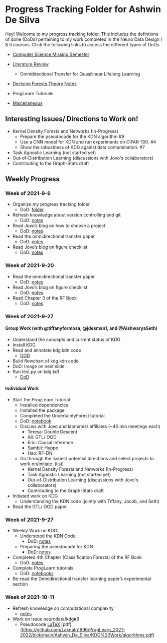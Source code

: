 # Progress Tracking Folder for Ashwin De Silva

Hey! Welcome to my progress tracking folder. This includes the defintions of done (DoDs) pertaining to my work completed in the Neuro Data Design I & II courses. Click the following links to access the different types of DoDs. 

* [Computer Science Missing Semester](https://github.com/NeuroDataDesign/ProgLearn_2021-2022/tree/main/Ashwin_De_Silva/Computer%20Science%20Missing%20Semester) 
* [Literature Review](https://github.com/Laknath1996/ProgLearn_2021-2022/tree/main/Ashwin_De_Silva/Decision%20Forests%20Theory%20Notes)
    * Omnidirectional Transfer for Quasilinear Lifelong Learning

* [Decision Forests Theory Notes](https://github.com/Laknath1996/ProgLearn_2021-2022/tree/main/Ashwin_De_Silva/Decision%20Forests%20Theory%20Notes)

* ProgLearn Tutorials

* [Miscellaneous](https://github.com/Laknath1996/ProgLearn_2021-2022/tree/main/Ashwin_De_Silva/Miscellaneous)


## Interesting Issues/ Directions to Work on!

* Kernel Density Forests and Networks (In-Progress)
    * Prepare the pseudocode for the KDN algorithm #9
    * Use a CNN model for KDN and run experiments on CIFAR-100. #4
    * Show the robustness of KDG against data contamination. #7
* Task Agnostic Learning (not started yet)
* Out-of-Distribution Learning (discussions with Jovo's collaborators)
* Contributing to the Graph-Stats draft

## Weekly Progress

### Week of 2021-9-6

* Organize my progress tracking folder 
    * DoD: [folder](https://github.com/NeuroDataDesign/ProgLearn_2021-2022/tree/main/Ashwin_De_Silva)
* Refresh knowledge about version controlling and git
    * DoD: [notes](https://github.com/NeuroDataDesign/ProgLearn_2021-2022/blob/main/Ashwin_De_Silva/Computer%20Science%20Missing%20Semester/version_controlling_systems.md)
* Read Jovo’s blog on how to choose a project
    * DoD: [notes](https://github.com/NeuroDataDesign/ProgLearn_2021-2022/blob/main/Ashwin_De_Silva/Miscellaneous/How%20to%20Choose%20a%20Project%3F.md)
* Read the omnidirectional transfer paper
    * DoD: [notes](https://github.com/NeuroDataDesign/ProgLearn_2021-2022/blob/main/Ashwin_De_Silva/Literature%20Review/VogelsteinDeyHelm2021.md)
* Read Jovo’s blog on figure checklist
    * DoD: [notes](https://github.com/NeuroDataDesign/ProgLearn_2021-2022/blob/main/Ashwin_De_Silva/Miscellaneous/Figure%20Checklist.md)

### Week of 2021-9-20

* Read the omnidirectional transfer paper
    * DoD: [notes](https://github.com/NeuroDataDesign/ProgLearn_2021-2022/blob/main/Ashwin_De_Silva/Literature%20Review/VogelsteinDeyHelm2021.ipynb)
* Read Jovo’s blog on figure checklist
    * DoD: [notes](https://github.com/NeuroDataDesign/ProgLearn_2021-2022/blob/main/Ashwin_De_Silva/Miscellaneous/Figure%20Checklist.md)
* Read Chapter 3 of the RF Book
    * DoD: [notes](https://github.com/NeuroDataDesign/ProgLearn_2021-2022/blob/main/Ashwin_De_Silva/Decision%20Forests%20Theory%20Notes/Chapter_3.ipynb)

### Week of 2021-9-27 

#### Group Work (with @tiffanyformosa, @jdesman1, and @AishwaryaSeth)

* Understand the concepts and current status of KDG 
* Install KDG
* Read and annotate kdg.kdn code
    * [DOD](https://github.com/NeuroDataDesign/kdg/blob/ndd21-add_docs/kdg/kdn.py)
* Build flowchart of kdg.kdn code 
* DoD: Image on next slide
* Run test.py on kdg.kdf 
    * [DoD](https://github.com/NeuroDataDesign/ProgLearn_2021-2022/blob/main/Aishwarya_Seth/fiddle/TestingKDF.png)

#### Individual Work

* Start the ProgLearn Tutorial
    * Installed dependencies
    * Installed the package
    * Completed the UncertaintyForest tutorial
    * DoD: [notebook](https://github.com/NeuroDataDesign/ProgLearn_2021-2022/blob/main/Ashwin_De_Silva/ProgLearn%20Tutorials/UncertaintyForest.ipynb)
    * Discuss with Jovo and labmates/ affiliates (~40 min meetings each)
        * Teresa: Double Descent 
        * Ali: GTL/ OOD
        * Eric: Causal Inference
        * Sambit: Hyppo
        * Hao: RF-DN
    * Go through the issues/ potential directions and select projects to work on/initiate. ([list](https://github.com/NeuroDataDesign/ProgLearn_2021-2022/tree/main/Ashwin_De_Silva#interesting-issues-directions-to-work-on))
        * Kernel Density Forests and Networks (In-Progress)
        * Task Agnostic Learning (not started yet)
        * Out-of-Distribution Learning (discussions with Jovo's collaborators)
        * Contributing to the Graph-Stats draft
* Initiated work on KDG
    * Understanding the KDN code (jointly with Tiffany, Jacob, and Seth)
* Read the GTL/ OOD paper

### Week of 2021-9-27 

* Weekly Work on KDG:
    * Understood the KDN Code
        * DoD: [notes](https://github.com/NeuroDataDesign/ProgLearn_2021-2022/blob/main/Ashwin_De_Silva/KDG%20Work/KDG%20Code%20Understanding.pdf)
    * Preparing the pseudocode for KDN
        * DoD: [notes](https://github.com/NeuroDataDesign/ProgLearn_2021-2022/blob/main/Ashwin_De_Silva/KDG%20Work/algorithms.pdf)
* Completed 4th Chapter (Classification Forests) of the RF Book
    * DoD: [notes](https://github.com/NeuroDataDesign/ProgLearn_2021-2022/blob/main/Ashwin_De_Silva/Decision%20Forests%20Theory%20Notes/Classification%20Forests.pdf)
* Complete ProgLearn tutorials
    * DoD: [notebooks](https://github.com/NeuroDataDesign/ProgLearn_2021-2022/tree/main/Ashwin_De_Silva/ProgLearn%20Tutorials)
* Re-read the Omnidirectional transfer learning paper’s experimental section

### Week of 2021-10-11

* Refresh knowledge on computational complexity 
    * [notes](https://github.com/Laknath1996/ProgLearn_2021-2022/blob/main/Ashwin_De_Silva/Miscellaneous/Computational%20Complexity.pdf)
* Work on Issue neurodata/kdg#9
    * Pseudocode [LaTeX](https://github.com/Laknath1996/ProgLearn_2021-2022/blob/main/Ashwin_De_Silva/KDG%20Work/algorithms.tex) [pdf] (https://github.com/Laknath1996/ProgLearn_2021-2022/blob/main/Ashwin_De_Silva/KDG%20Work/algorithms.pdf)








